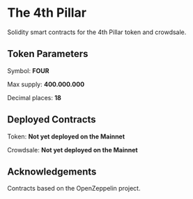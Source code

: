 # The 4th Pillar

Solidity smart contracts for the 4th Pillar token and crowdsale.

## Token Parameters

Symbol: **FOUR**

Max supply: **400.000.000**

Decimal places: **18**

## Deployed Contracts

Token: **Not yet deployed on the Mainnet**

Crowdsale: **Not yet deployed on the Mainnet**


## Acknowledgements

Contracts based on the OpenZeppelin project.
